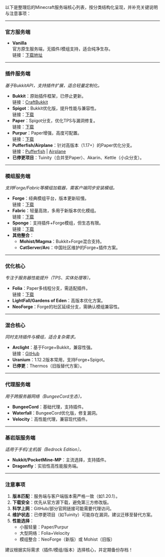 以下是整理后的Minecraft服务端核心列表，按分类结构化呈现，并补充关键说明与注意事项：

---

### **官方服务端**
- **Vanilla**  
  官方原生服务端，无插件/模组支持，适合纯净生存。  
  链接：[下载地址](https://www.minecraft.net/en-us/download/server)

---

### **插件服务端**  
*基于BukkitAPI，支持插件扩展，适合轻量定制化。*
- **Bukkit**：原始插件框架，已停止更新。  
  链接：[CraftBukkit](https://getbukkit.org/download/craftbukkit)
- **Spigot**：Bukkit优化版，提升性能与兼容性。  
  链接：[下载](https://getbukkit.org/download/spigot)
- **Paper**：Spigot分支，优化TPS与漏洞修复。  
  链接：[下载](https://papermc.io/downloads)
- **Purpur**：Paper增强，高度可配置。  
  链接：[下载](https://purpurmc.org/downloads)
- **Pufferfish/Airplane**：针对高版本（1.17+）的Paper优化分支。  
  链接：[Pufferfish](https://pufferfish.host/downloads) | [Airplane](https://airplane.gg/downloads)
- **已停更项目**：Tuinity（合并至Paper）、Akarin、Kettle（小众分支）。

---

### **模组服务端**  
*支持Forge/Fabric等模组加载器，需客户端同步安装模组。*
- **Forge**：经典模组平台，版本更新较慢。  
  链接：[下载](https://files.minecraftforge.net)
- **Fabric**：轻量高效，多用于新版本优化模组。  
  链接：[下载](https://fabricmc.net/use/server/)
- **Sponge**：支持插件+Forge模组，但生态有限。  
  链接：[下载](https://spongepowered.org/downloads)
- **其他整合**：  
  - **Mohist/Magma**：Bukkit+Forge混合支持。  
  - **CatServer/Arc**：中国社区维护的Forge+插件方案。

---

### **优化核心**  
*专注于服务器性能提升（TPS、实体处理等）。*
- **Folia**：Paper多线程分支，需适配插件。  
  链接：[下载](https://papermc.io/software/folia)
- **LightFall/Gardens of Eden**：高版本优化方案。  
- **NeoForge**：Forge的社区延续分支，需确认模组兼容性。

---

### **混合核心**  
*同时支持插件与模组，适合复杂需求。*
- **Arclight**：基于Forge+Bukkit，兼容性强。  
  链接：[GitHub](https://github.com/IzzelAliz/Arclight)
- **Uranium**：1.12.2版本常用，支持Forge+Spigot。  
- **已停更**：Thermos（旧版替代方案）。

---

### **代理服务端**  
*用于跨服务器网络（BungeeCord生态）。*
- **BungeeCord**：基础代理，支持插件。  
- **Waterfall**：BungeeCord优化版，修复漏洞。  
- **Velocity**：高性能代理，兼容现代插件。

---

### **基岩版服务端**  
*适用于手机/主机版（Bedrock Edition）。*
- **Nukkit/PocketMine-MP**：主流选择，支持插件。  
- **Dragonfly**：实验性高性能服务端。

---

### **注意事项**  
1. **版本匹配**：服务端与客户端版本需严格一致（如1.20.1）。  
2. **下载安全**：优先从官方源下载，避免第三方修改版。  
3. **科学上网**：GitHub/部分官网链接可能需要代理访问。  
4. **维护状态**：已停更项目（如Tuinity）可能存在漏洞，建议迁移至替代方案。  
5. **性能选择**：  
   - 小服轻量：Paper/Purpur  
   - 大型网络：Folia+Velocity  
   - 模组整合：NeoForge（新版）或 Mohist（旧版）  

建议根据实际需求（插件/模组/版本）选择核心，并定期备份存档！